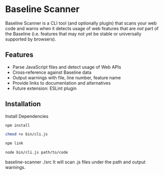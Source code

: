 # Baseline Scanner

Baseline Scanner is a CLI tool (and optionally plugin) that scans your web code and warns when it detects usage of web features that are *not* part of the Baseline (i.e. features that may not yet be stable or universally supported by browsers).

## Features

- Parse JavaScript files and detect usage of Web APIs  
- Cross‑reference against Baseline data  
- Output warnings with file, line number, feature name  
- Provide links to documentation and alternatives  
- Future extension: ESLint plugin

## Installation 

Install Dependencies 

```bash
npm install 

chmod +x bin/cli.js

npm link

node bin/cli.js path/to/code

```



baseline-scanner ./src
It will scan .js files under the path and output warnings.



